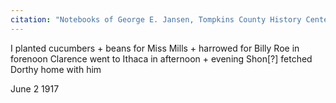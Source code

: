 ```yaml
---
citation: "Notebooks of George E. Jansen, Tompkins County History Center."
---
```

I planted cucumbers + beans for Miss Mills + harrowed for Billy Roe in forenoon Clarence went to Ithaca in afternoon + evening Shon[?] fetched Dorthy home with him

June 2 1917
